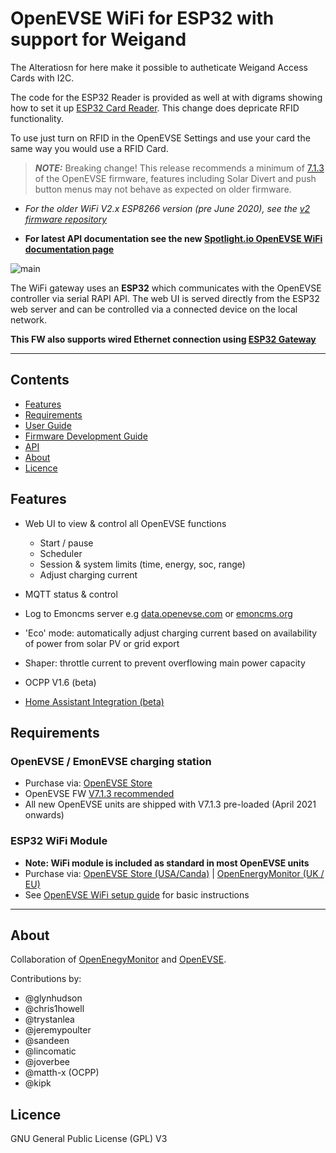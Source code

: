 # OpenEVSE WiFi for ESP32 with support for Weigand

The Alteratiosn for here make it possible to autheticate Weigand Access Cards with I2C. 

The code for the ESP32 Reader is provided as well at with digrams showing how to set it up [ESP32 Card Reader](https://github.com/aaspp/ESP32_CardReader). This change does depricate RFID functionality.

To use just turn on RFID in the OpenEVSE Settings and use your card the same way you would use a RFID Card.






> **_NOTE:_** Breaking change! This release recommends a minimum of [7.1.3](https://github.com/OpenEVSE/open_evse/releases) of the OpenEVSE firmware, features including Solar Divert and push button menus may not behave as expected on older firmware.

- *For the older WiFi V2.x ESP8266 version (pre June 2020), see the [v2 firmware repository](https://github.com/openevse/ESP8266_WiFi_v2.x/)*

- **For latest API documentation see the new [Spotlight.io OpenEVSE WiFi documentation page](https://openevse.stoplight.io/docs/openevse-wifi-v4/ZG9jOjQyMjE5ODI-open-evse-wi-fi-esp-32-gateway-v4)**



![main](docs/main2.png)

The WiFi gateway uses an **ESP32** which communicates with the OpenEVSE controller via serial RAPI API. The web UI is served directly from the ESP32 web server and can be controlled via a connected device on the local network.

**This FW also supports wired Ethernet connection using [ESP32 Gateway](docs/wired-ethernet.md)**


***

## Contents

<!-- toc -->

- [Features](#features)
- [Requirements](#requirements)
- [User Guide](docs/user-guide.md)
- [Firmware Development Guide](docs/developer-guide.md)
- [API](https://openevse.stoplight.io/docs/openevse-wifi-v4/)
- [About](#about)
- [Licence](#licence)

<!-- tocstop -->

## Features

- Web UI to view & control all OpenEVSE functions
  - Start / pause
  - Scheduler
  - Session & system limits (time, energy, soc, range)
  - Adjust charging current

- MQTT status & control
- Log to Emoncms server e.g [data.openevse.com](https://data.openevse.com) or [emoncms.org](https://emoncms.org)
- 'Eco' mode: automatically adjust charging current based on availability of power from solar PV or grid export
- Shaper: throttle current to prevent overflowing main power capacity 
- OCPP V1.6 (beta)
- [Home Assistant Integration (beta)](https://github.com/firstof9/openevse)

## Requirements

### OpenEVSE / EmonEVSE charging station

- Purchase via: [OpenEVSE Store](https://store.openevse.com)
- OpenEVSE FW [V7.1.3 recommended](https://github.com/OpenEVSE/open_evse/releases)
- All new OpenEVSE units are shipped with V7.1.3 pre-loaded (April 2021 onwards)

### ESP32 WiFi Module

- **Note: WiFi module is included as standard in most OpenEVSE units**
- Purchase via: [OpenEVSE Store (USA/Canda)](https://store.openevse.com/collections/frontpage/products/openevse-wifi-kit) | [OpenEnergyMonitor (UK / EU)](https://shop.openenergymonitor.com/openevse-wifi-gateway/)
- See [OpenEVSE WiFi setup guide](https://openevse.dozuki.com/Guide/WiFi+-+Join+Network/29) for basic instructions

***

## About

Collaboration of [OpenEnegyMonitor](http://openenergymonitor.org) and [OpenEVSE](https://openevse.com).

Contributions by:

- @glynhudson
- @chris1howell
- @trystanlea
- @jeremypoulter
- @sandeen
- @lincomatic
- @joverbee
- @matth-x (OCPP)
- @kipk

## Licence

GNU General Public License (GPL) V3
